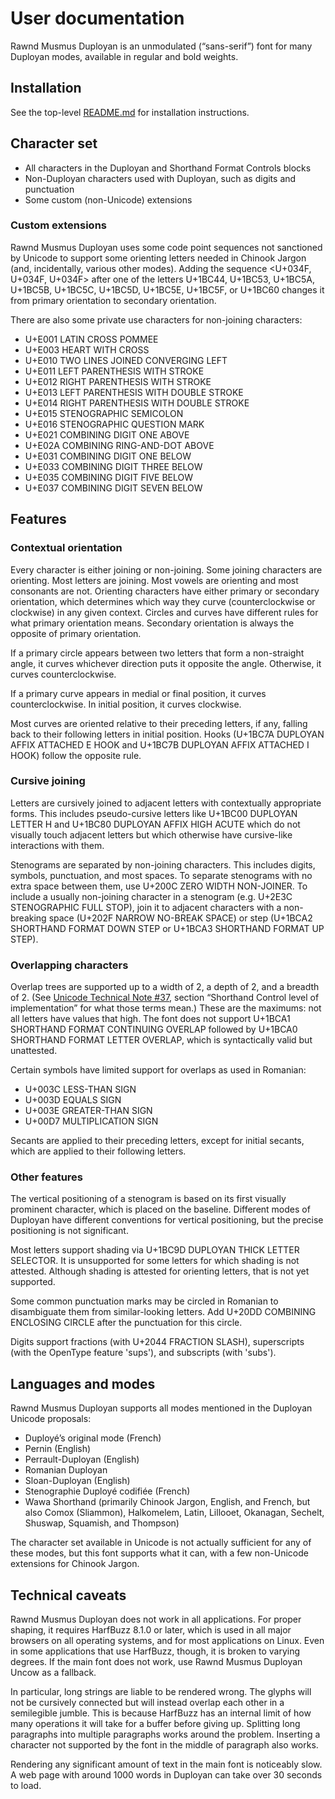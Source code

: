 <!--
Copyright 2022 Google LLC
Copyright 2023-2024 David Corbett

Licensed under the Apache License, Version 2.0 (the "License");
you may not use this file except in compliance with the License.
You may obtain a copy of the License at

    http://www.apache.org/licenses/LICENSE-2.0

Unless required by applicable law or agreed to in writing, software
distributed under the License is distributed on an "AS IS" BASIS,
WITHOUT WARRANTIES OR CONDITIONS OF ANY KIND, either express or implied.
See the License for the specific language governing permissions and
limitations under the License.
-->

# User documentation

Rawnd Musmus Duployan is an unmodulated (“sans-serif”) font for many Duployan
modes, available in regular and bold weights.

## Installation

See the top-level [README.md](../README.md) for installation instructions.

## Character set

* All characters in the Duployan and Shorthand Format Controls blocks
* Non-Duployan characters used with Duployan, such as digits and punctuation
* Some custom (non-Unicode) extensions

### Custom extensions

Rawnd Musmus Duployan uses some code point sequences not sanctioned by Unicode
to support some orienting letters needed in Chinook Jargon (and, incidentally,
various other modes). Adding the sequence \<U+034F, U+034F, U+034F> after one of
the letters U+1BC44, U+1BC53, U+1BC5A, U+1BC5B, U+1BC5C, U+1BC5D, U+1BC5E,
U+1BC5F, or U+1BC60 changes it from primary orientation to secondary
orientation.

There are also some private use characters for non-joining characters:

* U+E001 LATIN CROSS POMMEE
* U+E003 HEART WITH CROSS
* U+E010 TWO LINES JOINED CONVERGING LEFT
* U+E011 LEFT PARENTHESIS WITH STROKE
* U+E012 RIGHT PARENTHESIS WITH STROKE
* U+E013 LEFT PARENTHESIS WITH DOUBLE STROKE
* U+E014 RIGHT PARENTHESIS WITH DOUBLE STROKE
* U+E015 STENOGRAPHIC SEMICOLON
* U+E016 STENOGRAPHIC QUESTION MARK
* U+E021 COMBINING DIGIT ONE ABOVE
* U+E02A COMBINING RING-AND-DOT ABOVE
* U+E031 COMBINING DIGIT ONE BELOW
* U+E033 COMBINING DIGIT THREE BELOW
* U+E035 COMBINING DIGIT FIVE BELOW
* U+E037 COMBINING DIGIT SEVEN BELOW

## Features

### Contextual orientation

Every character is either joining or non-joining. Some joining characters are
orienting. Most letters are joining. Most vowels are orienting and most
consonants are not. Orienting characters have either primary or secondary
orientation, which determines which way they curve (counterclockwise or
clockwise) in any given context. Circles and curves have different rules for
what primary orientation means. Secondary orientation is always the opposite of
primary orientation.

If a primary circle appears between two letters that form a non-straight angle,
it curves whichever direction puts it opposite the angle. Otherwise, it curves
counterclockwise.

If a primary curve appears in medial or final position, it curves
counterclockwise. In initial position, it curves clockwise.

Most curves are oriented relative to their preceding letters, if any, falling
back to their following letters in initial position. Hooks (U+1BC7A DUPLOYAN
AFFIX ATTACHED E HOOK and U+1BC7B DUPLOYAN AFFIX ATTACHED I HOOK) follow the
opposite rule.

### Cursive joining

Letters are cursively joined to adjacent letters with contextually appropriate
forms. This includes pseudo-cursive letters like U+1BC00 DUPLOYAN LETTER H and
U+1BC80 DUPLOYAN AFFIX HIGH ACUTE which do not visually touch adjacent letters
but which otherwise have cursive-like interactions with them.

Stenograms are separated by non-joining characters. This includes digits,
symbols, punctuation, and most spaces. To separate stenograms with no extra
space between them, use U+200C ZERO WIDTH NON-JOINER. To include a usually
non-joining character in a stenogram (e.g. U+2E3C STENOGRAPHIC FULL STOP),
join it to adjacent characters with a non-breaking space (U+202F NARROW NO-BREAK
SPACE) or step (U+1BCA2 SHORTHAND FORMAT DOWN STEP or U+1BCA3 SHORTHAND FORMAT
UP STEP).

### Overlapping characters

Overlap trees are supported up to a width of 2, a depth of 2, and a breadth of
2. (See [Unicode Technical Note #37](
https://www.unicode.org/notes/tn37/utn37-1-duployan.pdf), section “Shorthand
Control level of implementation” for what those terms mean.) These are the
maximums: not all letters have values that high. The font does not support
U+1BCA1 SHORTHAND FORMAT CONTINUING OVERLAP followed by U+1BCA0 SHORTHAND FORMAT
LETTER OVERLAP, which is syntactically valid but unattested.

Certain symbols have limited support for overlaps as used in Romanian:

* U+003C LESS-THAN SIGN
* U+003D EQUALS SIGN
* U+003E GREATER-THAN SIGN
* U+00D7 MULTIPLICATION SIGN

Secants are applied to their preceding letters, except for initial secants,
which are applied to their following letters.

### Other features

The vertical positioning of a stenogram is based on its first visually prominent
character, which is placed on the baseline. Different modes of Duployan have
different conventions for vertical positioning, but the precise positioning is
not significant.

Most letters support shading via U+1BC9D DUPLOYAN THICK LETTER SELECTOR. It is
unsupported for some letters for which shading is not attested. Although shading
is attested for orienting letters, that is not yet supported.

Some common punctuation marks may be circled in Romanian to disambiguate them
from similar-looking letters. Add U+20DD COMBINING ENCLOSING CIRCLE after the
punctuation for this circle.

Digits support fractions (with U+2044 FRACTION SLASH), superscripts (with the
OpenType feature 'sups'), and subscripts (with 'subs').

## Languages and modes

Rawnd Musmus Duployan supports all modes mentioned in the Duployan Unicode
proposals:

* Duployé’s original mode (French)
* Pernin (English)
* Perrault-Duployan (English)
* Romanian Duployan
* Sloan-Duployan (English)
* Stenographie Duployé codifiée (French)
* Wawa Shorthand (primarily Chinook Jargon, English, and French, but also Comox
  (Sliammon), Halkomelem, Latin, Lillooet, Okanagan, Sechelt, Shuswap, Squamish,
  and Thompson)

The character set available in Unicode is not actually sufficient for any of
these modes, but this font supports what it can, with a few non-Unicode
extensions for Chinook Jargon.

## Technical caveats

Rawnd Musmus Duployan does not work in all applications. For proper shaping, it
requires HarfBuzz 8.1.0 or later, which is used in all major browsers on all
operating systems, and for most applications on Linux. Even in some applications
that use HarfBuzz, though, it is broken to varying degrees. If the main font
does not work, use Rawnd Musmus Duployan Uncow as a fallback.

In particular, long strings are liable to be rendered wrong. The glyphs will not
be cursively connected but will instead overlap each other in a semilegible
jumble. This is because HarfBuzz has an internal limit of how many operations it
will take for a buffer before giving up. Splitting long paragraphs into multiple
paragraphs works around the problem. Inserting a character not supported by the
font in the middle of paragraph also works.

Rendering any significant amount of text in the main font is noticeably slow. A
web page with around 1000 words in Duployan can take over 30 seconds to load.
